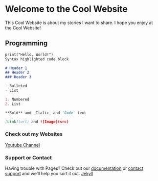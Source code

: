 # Welcome to the Cool Website

This Cool Website is about my stories I want to share. I hope you enjoy at the Cool Website!

## Programming

```markdown
print("Hello, World!")
Syntax highlighted code block

# Header 1
## Header 2
### Header 3

- Bulleted
- List

1. Numbered
2. List

**Bold** and _Italic_ and `Code` text

[Link](url) and ![Image](src)
```

### Check out my Websites
[Youtube Channel](https://www.youtube.com/channel/UCsm2HYbdrH3yI7lB3WsuduQ?view_as=subscriber)

### Support or Contact

Having trouble with Pages? Check out our [documentation](https://help.github.com/categories/github-pages-basics/) or [contact support](https://github.com/contact) and we’ll help you sort it out.
[Jekyll](https://jekyllrb.com/)
